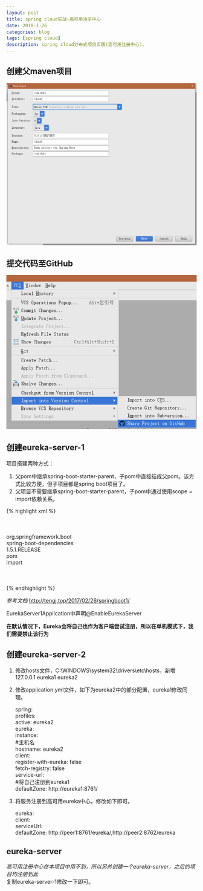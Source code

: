 ```yaml
---
layout: post
title: spring cloud实战-高可用注册中心
date: 2018-1-26
categories: blog
tags: [spring cloud]
description: spring cloud分布式项目实践(高可用注册中心)。
---
```


## 创建父maven项目  
<img src="/img/cloud1-1.png" />

## 提交代码至GitHub
<img src="/img/cloud1-2.png" />

## 创建eureka-server-1
项目搭建两种方式：
1. 父pom中继承spring-boot-starter-parent，子pom中直接结成父pom。该方式比较方便，但子项目都是spring boot项目了。
2. 父项目不需要继承spring-boot-starter-parent，子pom中通过使用scope = import依赖关系。  

{% highlight xml %}
    <dependencyManagement>  
         <dependencies>  
                <dependency>  
                    <!-- Import dependency management from Spring Boot -->  
                    <groupId>org.springframework.boot</groupId>  
                    <artifactId>spring-boot-dependencies</artifactId>  
                    <version>1.5.1.RELEASE</version>  
                    <type>pom</type>  
                    <scope>import</scope>  
                </dependency>     
        </dependencies>  
    </dependencyManagement>  
{% endhighlight %}

*参考文档* <http://tengj.top/2017/02/26/springboot1/>

EurekaServer1Application中声明@EnableEurekaServer

**在默认情况下，Eureka会将自己也作为客户端尝试注册，所以在单机模式下，我们需要禁止该行为**

## 创建eureka-server-2
1. 修改hosts文件，C:\WINDOWS\system32\drivers\etc\hosts，新增  
127.0.0.1 eureka1 eureka2  
2. 修改application.yml文件，如下为eureka2中的部分配置，eureka1修改同理。  


    spring:  
            profiles:  
                active: eureka2  
        eureka:  
            instance:  
                #主机名  
                hostname: eureka2  
            client:  
                register-with-eureka: false  
                fetch-registry: false  
                service-url:  
                    #将自己注册到eureka1  
                    defaultZone: http://eureka1:8761/  

3. 将服务注册到高可用eureka中心，修改如下即可。 


    eureka:  
      client:  
        serviceUrl:  
          defaultZone: http://peer1:8761/eureka/,http://peer2:8762/eureka  


## eureka-server
*高可用注册中心在本项目中用不到，所以另外创建一个eureka-server，之后的项目均注册到此*  
复制eureka-server-1修改一下即可。
